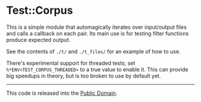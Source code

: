 # Test::Corpus

This is a simple module that automagically iterates over input/output files and calls a callback on
each pair. Its main use is for testing filter functions produce expected output.

See the contents of `./t/` and `./t_files/` for an example of how to use.

There's experimental support for threaded tests; set `%*ENV<TEST_CORPUS_THREADED>` to a true value
to enable it. This can provide big speedups in theory, but is too broken to use by default yet.

* * *

This code is released into the [Public Domain](https://creativecommons.org/publicdomain/zero/1.0/).
